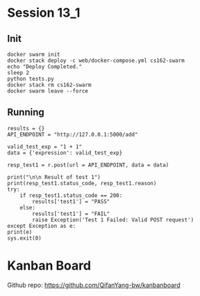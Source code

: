 # Session 13_1

## Init
```
docker swarm init
docker stack deploy -c web/docker-compose.yml cs162-swarm
echo "Deploy Completed."
sleep 2
python tests.py
docker stack rm cs162-swarm
docker swarm leave --force
```
## Running
```
results = {}
API_ENDPOINT = "http://127.0.0.1:5000/add"

valid_test_exp = "1 + 1"
data = {'expression': valid_test_exp}

resp_test1 = r.post(url = API_ENDPOINT, data = data)

print("\n\n Result of test 1")
print(resp_test1.status_code, resp_test1.reason)
try:
    if resp_test1.status_code == 200:
        results['test1'] = "PASS"
    else:
        results['test1'] = "FAIL"
        raise Exception('Test 1 Failed: Valid POST request')
except Exception as e:
print(e)
sys.exit(0)
```

# Kanban Board

Github repo:
https://github.com/QifanYang-bw/kanbanboard
